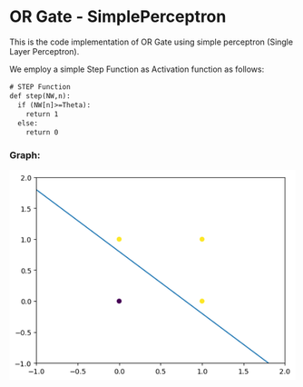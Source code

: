 # OR Gate - SimplePerceptron

This is the code implementation of OR Gate using simple perceptron (Single Layer Perceptron).

We employ a simple Step Function as Activation function as follows:
```
# STEP Function
def step(NW,n):
  if (NW[n]>=Theta):
    return 1
  else:
    return 0
```

### Graph:
![Alt text](image.png)